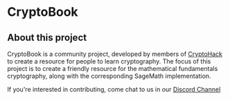 # CryptoBook

## About this project

CryptoBook is a community project, developed by members of [CryptoHack](https://cryptohack.org) to create a resource for people to learn cryptography. The focus of this project is to create a friendly resource for the mathematical fundamentals cryptography, along with the corresponding SageMath implementation.

If you're interested in contributing, come chat to us in our [Discord Channel](https://discord.gg/eJaJ3xC)

